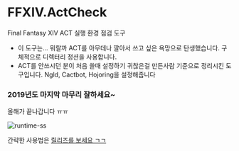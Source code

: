 # FFXIV.ActCheck
Final Fantasy XIV ACT 실행 환경 점검 도구
* 이 도구는... 뭐랄까 ACT를 아무데나 깔아서 쓰고 싶은 욕망으로 탄생했습니다. 구체적으로 디렉터리 정션을 사용합니다.
* ACT를 안쓰시던 분이 처음 쓸때 설정하기 귀찮은걸 만든사람 기준으로 정리시킨 도구입니다. Ngld, Cactbot, Hojoring을 설정해줍니다


### 2019년도 마지막 마무리 잘하세요~
올해가 끝나갑니다 ㅠㅠ


![runtime-ss](https://user-images.githubusercontent.com/7216647/71046900-2692b980-217d-11ea-8a7f-88611d4083dd.png)


간략한 사용법은 [릴리즈를 보세요 ㄱㄱ](https://github.com/purutu/FFXIV.ActCheck/releases)
